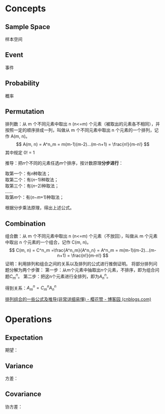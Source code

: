 # Concepts
## Sample Space
样本空间

## Event
事件


## Probability
概率


## Permutation
排列数：从 m 个不同元素中取出 n (n<=m) 个元素（被取出的元素各不相同），并按照一定的顺序排成一列，叫做从 m 个不同元素中取出 n 个元素的一个排列，记作 A(m, n)。
$$
 A(m, n) = A^n_m = m(m-1)(m-2)...(m-n+1) = \frac{n!}{m-n!}
$$
其中规定 $0!$ = 1

推导：把𝑛个不同的元素任选𝑚个排序，按计数原理**分步进行**：

取第一个：有𝑛种取法；  
取第二个：有(𝑛−1)种取法；  
取第三个：有(𝑛−2)种取法；  
……  
取第𝑚个：有(𝑛−𝑚+1)种取法；

根据分步乘法原理，得出上述公式。


## Combination
组合数：从 m 个不同元素中取出 n (n<=m) 个元素（不放回），叫做从 m 个元素中取出 n 个元素的一个组合，记作 C(m, n)。
$$ 
 C(m, n) = C^n_m =\frac{A^n_m}{A^n_n} =  A^n_m = m(m-1)(m-2)...(m-n+1) = \frac{n!}{m-n!}
$$ 
证明：利用排列和组合之间的关系以及排列的公式进行推倒证明。
将部分排列问题分解为两个步骤：
第一步：从m个元素中抽取出n个元素，不排序，即为组合问题$C^n_m$。
第二步：把这n个元素进行全排列，即为$A^n_n$。

得到关系：$A^n_m = C^n_m A^n_n$

[排列组合的一些公式及推导(非常详细易懂) - 樱花赞 - 博客园 (cnblogs.com)](https://www.cnblogs.com/1024th/p/10623541.html)


# Operations
## Expectation
期望：


## Variance
方差：


## Covariance
协方差：
